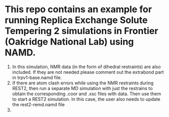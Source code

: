 # This repo contains an example for running Replica Exchange Solute Tempering 2 simulations in Frontier (Oakridge National Lab) using NAMD.

1. In this simulation, NMR data (in the form of dihedral restraints) are also included. If they are not needed please comment out the extrabond part in trpv1-base.namd file.
2. If there are atom clash errors while using the NMR restraints during REST2, then run a separate MD simulation with just the restrains to obtain the corresponding .coor and .xsc files with data. Then use them to start a REST2 simulation. In this case, the user also needs to update the rest2-remd.namd file
3. 
